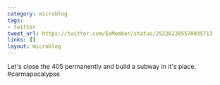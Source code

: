 ```yaml
---
category: microblog
tags:
- twitter
tweet_url: https://twitter.com/ExMember/status/252262205570035713
links: []
layout: microblog
---
```

Let's close the 405 permanently and build a subway in it's place. #carmapocalypse
